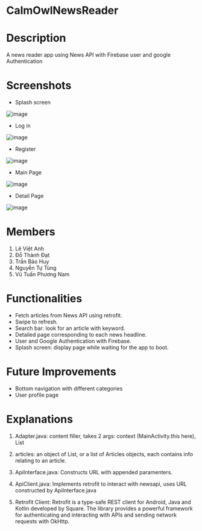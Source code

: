 # CalmOwlNewsReader

Description 
====
A news reader app using News API with Firebase user and google Authentication


Screenshots
====
- Splash screen

![image](https://user-images.githubusercontent.com/47298653/140940608-73736764-7651-4371-a86b-7094f839a542.png)


- Log in 

![image](https://user-images.githubusercontent.com/47298653/140940489-5751cfc7-4a16-4ca6-a7ea-e3ed38dd817f.png)


- Register

![image](https://user-images.githubusercontent.com/47298653/140940681-924ff4a1-bed8-479f-9987-07d5ffe0d0fd.png)


- Main Page

![image](https://user-images.githubusercontent.com/47298653/140945215-9fe22fdd-5a3d-45c4-8065-fe73f85a2451.png)


- Detail Page

![image](https://user-images.githubusercontent.com/47298653/140971271-bae9c26c-ba10-46fd-aeda-8147f3ea3c75.png)



Members
====
1. Lê Việt Anh
2. Đỗ Thành Đạt
3. Trần Bảo Huy
4. Nguyễn Tự Tùng
5. Vũ Tuấn Phương Nam


Functionalities
====
- Fetch articles from News API using retrofit.
- Swipe to refresh.
- Search bar: look for an article with keyword.
- Detailed page corresponding to each news headline.
- User and Google Authentication with Firebase.
- Splash screen: display page while waiting for the app to boot.

Future Improvements
====
- Bottom navigation with different categories
- User profile page


Explanations 
====

1. Adapter.java: content filler, takes 2 args: context (MainActivity.this here), List


2. articles: an object of List<Articles>, or a list of Articles objects, each contains info relating to an article.


3. ApiInterface.java: Constructs URL with appended paramenters.


4. ApiClient.java: Implements retrofit to interact with newsapi, uses URL constructed by ApiInterface.java


5. Retrofit Client: Retrofit is a type-safe REST client for Android, Java and Kotlin developed by Square. The library provides a powerful framework for authenticating and interacting with APIs and sending network requests with OkHttp.
